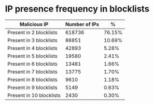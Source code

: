# IP presence frequency in blocklists
| Malicious IP | Number of IPs | % |
|----|----|----|
| Present in 2 blocklists | 618736 | 76.15% |
| Present in 3 blocklists | 86851 | 10.69% |
| Present in 4 blocklists | 42893 | 5.28% |
| Present in 5 blocklists | 19580 | 2.41% |
| Present in 6 blocklists | 13481 | 1.66% |
| Present in 7 blocklists | 13775 | 1.70% |
| Present in 8 blocklists | 9610 | 1.18% |
| Present in 9 blocklists | 5149 | 0.63% |
| Present in 10 blocklists | 2430 | 0.30% |
